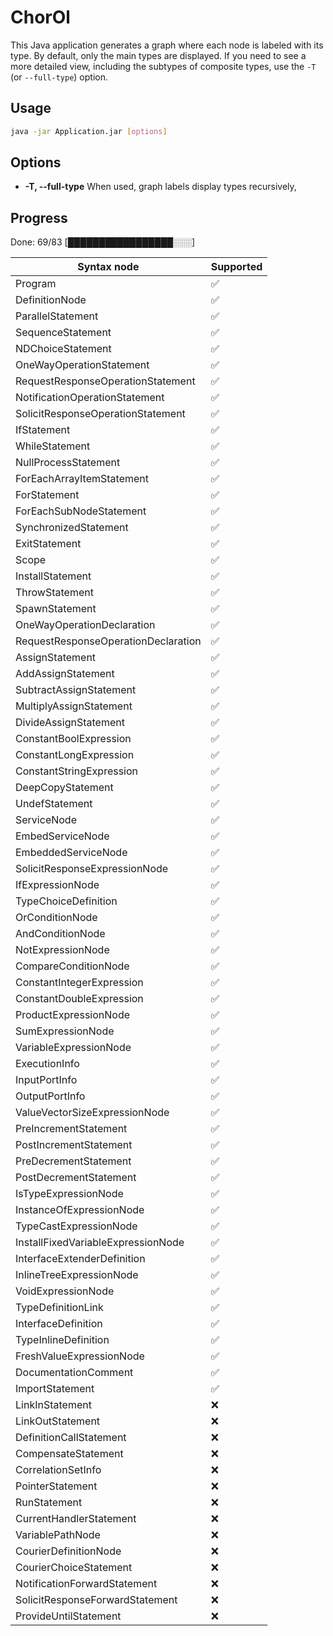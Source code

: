 # ChorOl

This Java application generates a graph where each node is labeled with its type. By default, only the main types are
displayed. If you need to see a more detailed view, including the subtypes of composite types, use the `-T` (or
`--full-type`) option.

## Usage

```bash
java -jar Application.jar [options]
```

## Options

- **-T, --full-type**
  When used, graph labels display types recursively,

## Progress

Done: 69/83
[█████████████████░░░]

| Syntax node                         | Supported |
|-------------------------------------|-----------|
| Program                             | ✅         |
| DefinitionNode                      | ✅         |
| ParallelStatement                   | ✅         |
| SequenceStatement                   | ✅         |
| NDChoiceStatement                   | ✅         |
| OneWayOperationStatement            | ✅         |
| RequestResponseOperationStatement   | ✅         |
| NotificationOperationStatement      | ✅         |
| SolicitResponseOperationStatement   | ✅         |
| IfStatement                         | ✅         |
| WhileStatement                      | ✅         |
| NullProcessStatement                | ✅         |
| ForEachArrayItemStatement           | ✅         |
| ForStatement                        | ✅         |
| ForEachSubNodeStatement             | ✅         |
| SynchronizedStatement               | ✅         |
| ExitStatement                       | ✅         |
| Scope                               | ✅         |
| InstallStatement                    | ✅         |
| ThrowStatement                      | ✅         |
| SpawnStatement                      | ✅         |
| OneWayOperationDeclaration          | ✅         |
| RequestResponseOperationDeclaration | ✅         |
| AssignStatement                     | ✅         |
| AddAssignStatement                  | ✅         |
| SubtractAssignStatement             | ✅         |
| MultiplyAssignStatement             | ✅         |
| DivideAssignStatement               | ✅         |
| ConstantBoolExpression              | ✅         |
| ConstantLongExpression              | ✅         |
| ConstantStringExpression            | ✅         |
| DeepCopyStatement                   | ✅         |
| UndefStatement                      | ✅         |
| ServiceNode                         | ✅         |
| EmbedServiceNode                    | ✅         |
| EmbeddedServiceNode                 | ✅         |
| SolicitResponseExpressionNode       | ✅         |
| IfExpressionNode                    | ✅         |
| TypeChoiceDefinition                | ✅         |
| OrConditionNode                     | ✅         |
| AndConditionNode                    | ✅         |
| NotExpressionNode                   | ✅         |
| CompareConditionNode                | ✅         |
| ConstantIntegerExpression           | ✅         |
| ConstantDoubleExpression            | ✅         |
| ProductExpressionNode               | ✅         |
| SumExpressionNode                   | ✅         |
| VariableExpressionNode              | ✅         |
| ExecutionInfo                       | ✅         |
| InputPortInfo                       | ✅         |
| OutputPortInfo                      | ✅         |
| ValueVectorSizeExpressionNode       | ✅         |
| PreIncrementStatement               | ✅         |
| PostIncrementStatement              | ✅         |
| PreDecrementStatement               | ✅         |
| PostDecrementStatement              | ✅         |
| IsTypeExpressionNode                | ✅         |
| InstanceOfExpressionNode            | ✅         |
| TypeCastExpressionNode              | ✅         |
| InstallFixedVariableExpressionNode  | ✅         |
| InterfaceExtenderDefinition         | ✅         |
| InlineTreeExpressionNode            | ✅         |
| VoidExpressionNode                  | ✅         |
| TypeDefinitionLink                  | ✅         |
| InterfaceDefinition                 | ✅         |
| TypeInlineDefinition                | ✅         |
| FreshValueExpressionNode            | ✅         |
| DocumentationComment                | ✅         |
| ImportStatement                     | ✅         |
| LinkInStatement                     | ❌         |
| LinkOutStatement                    | ❌         |
| DefinitionCallStatement             | ❌         |
| CompensateStatement                 | ❌         |
| CorrelationSetInfo                  | ❌         |
| PointerStatement                    | ❌         |
| RunStatement                        | ❌         |
| CurrentHandlerStatement             | ❌         |
| VariablePathNode                    | ❌         |
| CourierDefinitionNode               | ❌         |
| CourierChoiceStatement              | ❌         |
| NotificationForwardStatement        | ❌         |
| SolicitResponseForwardStatement     | ❌         |
| ProvideUntilStatement               | ❌         |
